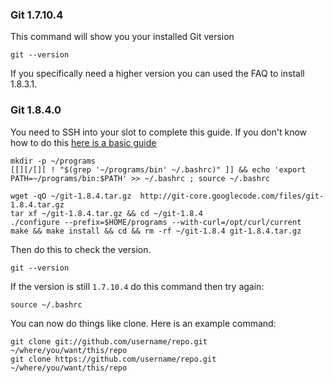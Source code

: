 
### Git 1.7.10.4

This command will show you your installed Git version

~~~
git --version
~~~

If you specifically need a higher version you can used the FAQ to install 1.8.3.1.

### Git 1.8.4.0

You need to SSH into your slot to complete this guide. If you don't know how to do this [here is a basic guide](https://www.feralhosting.com/faq/view?question=12)

~~~
mkdir -p ~/programs
[[][/[][ ! "$(grep '~/programs/bin' ~/.bashrc)" ]] && echo 'export PATH=~/programs/bin:$PATH' >> ~/.bashrc ; source ~/.bashrc
~~~

~~~
wget -qO ~/git-1.8.4.tar.gz  http://git-core.googlecode.com/files/git-1.8.4.tar.gz
tar xf ~/git-1.8.4.tar.gz && cd ~/git-1.8.4
./configure --prefix=$HOME/programs --with-curl=/opt/curl/current
make && make install && cd && rm -rf ~/git-1.8.4 git-1.8.4.tar.gz
~~~

Then do this to check the version.

~~~
git --version
~~~

If the version is still `1.7.10.4` do this command then try again:

~~~
source ~/.bashrc
~~~

You can now do things like clone. Here is an example command:

~~~
git clone git://github.com/username/repo.git ~/where/you/want/this/repo
git clone https://github.com/username/repo.git ~/where/you/want/this/repo
~~~




